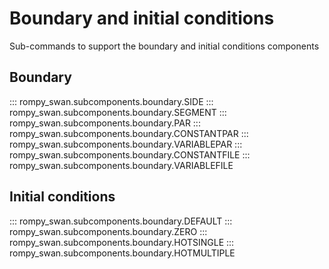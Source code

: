 # Boundary and initial conditions

Sub-commands to support the boundary and initial conditions components

## Boundary

::: rompy_swan.subcomponents.boundary.SIDE
::: rompy_swan.subcomponents.boundary.SEGMENT
::: rompy_swan.subcomponents.boundary.PAR
::: rompy_swan.subcomponents.boundary.CONSTANTPAR
::: rompy_swan.subcomponents.boundary.VARIABLEPAR
::: rompy_swan.subcomponents.boundary.CONSTANTFILE
::: rompy_swan.subcomponents.boundary.VARIABLEFILE

## Initial conditions

::: rompy_swan.subcomponents.boundary.DEFAULT
::: rompy_swan.subcomponents.boundary.ZERO
::: rompy_swan.subcomponents.boundary.HOTSINGLE
::: rompy_swan.subcomponents.boundary.HOTMULTIPLE